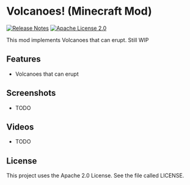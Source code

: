 # Volcanoes! (Minecraft Mod)
[![Release Notes](https://img.shields.io/github/release/LolHens/volcanoes.svg?maxAge=3600)](https://github.com/LolHens/volcanoes/releases/latest)
[![Apache License 2.0](https://img.shields.io/github/license/LolHens/volcanoes.svg?maxAge=3600)](https://www.apache.org/licenses/LICENSE-2.0)

This mod implements Volcanoes that can erupt.
Still WIP

## Features
- Volcanoes that can erupt

## Screenshots
- TODO

## Videos
- TODO

## License
This project uses the Apache 2.0 License. See the file called LICENSE.
